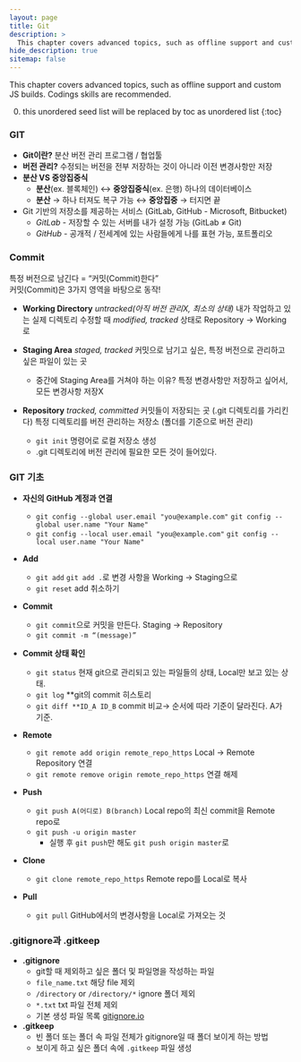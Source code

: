```yaml
---
layout: page
title: Git
description: >
  This chapter covers advanced topics, such as offline support and custom JS builds. Codings skills are recommended.
hide_description: true
sitemap: false
---
```


This chapter covers advanced topics, such as offline support and custom JS builds. Codings skills are recommended.

0. this unordered seed list will be replaced by toc as unordered list
{:toc}

### GIT

- **Git이란?** 분산 버전 관리 프로그램 / 협업툴
- **버전 관리?** 수정되는 버전을 전부 저장하는 것이 아니라 이전 변경사항만 저장
- **분산 VS 중앙집중식**
    - **분산**(ex. 블록체인) ↔ **중앙집중식**(ex. 은행) 하나의 데이터베이스
    - **분산** → 하나 터져도 복구 가능 ↔ **중앙집중** → 터지면 끝
- Git 기반의 저장소를 제공하는 서비스 (GitLab, GitHub - Microsoft, Bitbucket)
    - *GitLab* - 저장할 수 있는 서버를 내가 설정 가능 (GitLab ≠ Git)
    - *GitHub* - 공개적 / 전세계에 있는 사람들에게 나를 표현 가능, 포트폴리오

### Commit

특정 버전으로 남긴다 = “커밋(Commit)한다”  
커밋(Commit)은 3가지 영역을 바탕으로 동작!

- **Working Directory** *untracked(아직 버전 관리X, 최소의 상태)*
    내가 작업하고 있는 실제 디렉토리
    수정할 때 *modified, tracked* 상태로 Repository → Working로

- **Staging Area** *staged, tracked*
    커밋으로 남기고 싶은, 특정 버전으로 관리하고 싶은 파일이 있는 곳
    - 중간에 Staging Area를 거쳐야 하는 이유?
        특정 변경사항만 저장하고 싶어서, 모든 변경사항 저장X
        
- **Repository** *tracked, committed*
    커밋들이 저장되는 곳 (.git 디렉토리를 가리킨다)
    특정 디렉토리를 버전 관리하는 저장소 (폴더를 기준으로 버전 관리)
    - `git init` 명령어로 로컬 저장소 생성
    - .git 디렉토리에 버전 관리에 필요한 모든 것이 들어있다.
    

### GIT 기초

- **자신의 GitHub 계정과 연결**
    - `git config --global user.email "you@example.com"`
        `git config --global user.name "Your Name"`
    - `git config --local user.email "you@example.com"`
        `git config --local user.name "Your Name"`
        
- **Add**
    - `git add` `git add .`로 변경 사항을 Working → Staging으로
    - `git reset` add 취소하기
    
- **Commit**
    - `git commit`으로 커밋을 만든다. Staging → Repository
    - `git commit -m “(message)”`
    
- **Commit 상태 확인**
    - `git status` 현재 git으로 관리되고 있는 파일들의 상태, Local만 보고 있는 상태.
    - `git log` **git의 commit 히스토리
    - `git diff **ID_A ID_B` commit 비교→ 순서에 따라 기준이 달라진다. A가 기준.
    
- **Remote**
    - `git remote add origin remote_repo_https` Local → Remote Repository 연결
    - `git remote remove origin remote_repo_https` 연결 해제
    
- **Push**
    - `git push A(어디로) B(branch)` Local repo의 최신 commit을 Remote repo로
    - `git push -u origin master`
        - 실행 후 `git push`만 해도 `git push origin master`로
        
- **Clone**
    - `git clone remote_repo_https` Remote repo를 Local로 복사
    
- **Pull**
    - `git pull` GitHub에서의 변경사항을 Local로 가져오는 것

### .gitignore과 .gitkeep

- **.gitignore**
    - git할 때 제외하고 싶은 폴더 및 파일명을 작성하는 파일
    - `file_name.txt` 해당 file 제외
    - `/directory` or `/directory/*` ignore 폴더 제외
    - `*.txt` txt 파일 전체 제외
    - 기본 생성 파일 목록 [gitignore.io](https://www.toptal.com/developers/gitignore/)
- **.gitkeep**
    - 빈 폴더 또는 폴더 속 파일 전체가 gitignore일 때 폴더 보이게 하는 방법
    - 보이게 하고 싶은 폴더 속에 `.gitkeep` 파일 생성
